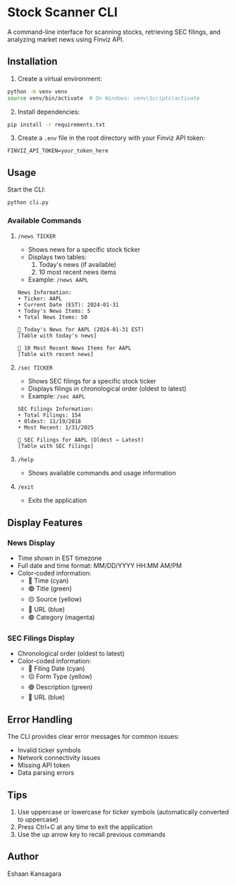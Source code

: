 # Stock Scanner CLI

A command-line interface for scanning stocks, retrieving SEC filings, and analyzing market news using Finviz API.

## Installation

1. Create a virtual environment:
```bash
python -m venv venv
source venv/bin/activate  # On Windows: venv\Scripts\activate
```

2. Install dependencies:
```bash
pip install -r requirements.txt
```

3. Create a `.env` file in the root directory with your Finviz API token:
```
FINVIZ_API_TOKEN=your_token_here
```

## Usage

Start the CLI:
```bash
python cli.py
```

### Available Commands

1. `/news TICKER`
   - Shows news for a specific stock ticker
   - Displays two tables:
     1. Today's news (if available)
     2. 10 most recent news items
   - Example: `/news AAPL`
   ```
   News Information:
   • Ticker: AAPL
   • Current Date (EST): 2024-01-31
   • Today's News Items: 5
   • Total News Items: 50

   📰 Today's News for AAPL (2024-01-31 EST)
   [Table with today's news]

   📰 10 Most Recent News Items for AAPL
   [Table with recent news]
   ```

2. `/sec TICKER`
   - Shows SEC filings for a specific stock ticker
   - Displays filings in chronological order (oldest to latest)
   - Example: `/sec AAPL`
   ```
   SEC Filings Information:
   • Total Filings: 154
   • Oldest: 11/19/2018
   • Most Recent: 1/31/2025

   📄 SEC Filings for AAPL (Oldest → Latest)
   [Table with SEC filings]
   ```

3. `/help`
   - Shows available commands and usage information

4. `/exit`
   - Exits the application

## Display Features

### News Display
- Time shown in EST timezone
- Full date and time format: MM/DD/YYYY HH:MM AM/PM
- Color-coded information:
  - 🔵 Time (cyan)
  - 🟢 Title (green)
  - 🟡 Source (yellow)
  - 🔵 URL (blue)
  - 🟣 Category (magenta)

### SEC Filings Display
- Chronological order (oldest to latest)
- Color-coded information:
  - 🔵 Filing Date (cyan)
  - 🟡 Form Type (yellow)
  - 🟢 Description (green)
  - 🔵 URL (blue)

## Error Handling

The CLI provides clear error messages for common issues:
- Invalid ticker symbols
- Network connectivity issues
- Missing API token
- Data parsing errors

## Tips

1. Use uppercase or lowercase for ticker symbols (automatically converted to uppercase)
2. Press Ctrl+C at any time to exit the application
3. Use the up arrow key to recall previous commands


## Author

Eshaan Kansagara 